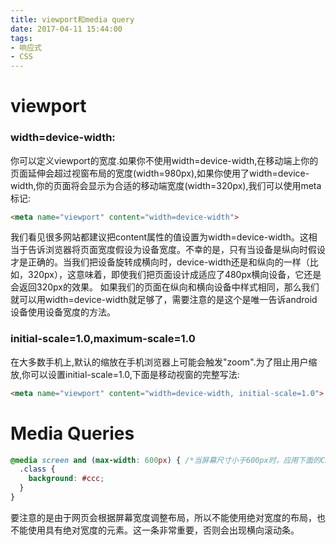 ```yaml
---
title: viewport和media query
date: 2017-04-11 15:44:00
tags:
- 响应式
- CSS
---
```

# viewport
### width=device-width:
你可以定义viewport的宽度.如果你不使用width=device-width,在移动端上你的页面延伸会超过视窗布局的宽度(width=980px),如果你使用了width=device-width,你的页面将会显示为合适的移动端宽度(width=320px),我们可以使用meta标记:
```html
<meta name="viewport" content="width=device-width">
```
我们看见很多网站都建议把content属性的值设置为width=device-width。这相当于告诉浏览器将页面宽度假设为设备宽度。不幸的是，只有当设备是纵向时假设才是正确的。当我们把设备旋转成横向时，device-width还是和纵向的一样（比如，320px），这意味着，即使我们把页面设计成适应了480px横向设备，它还是会返回320px的效果。
如果我们的页面在纵向和横向设备中样式相同，那么我们就可以用width=device-width就足够了，需要注意的是这个是唯一告诉android设备使用设备宽度的方法。

### initial-scale=1.0,maximum-scale=1.0
 在大多数手机上,默认的缩放在手机浏览器上可能会触发"zoom".为了阻止用户缩放,你可以设置initial-scale=1.0,下面是移动视窗的完整写法:
 ```html
 <meta name="viewport" content="width=device-width, initial-scale=1.0">
 ```
# Media Queries
```css
@media screen and (max-width: 600px) { /*当屏幕尺寸小于600px时，应用下面的CSS样式*/
  .class {
    background: #ccc;
  }
}
```
要注意的是由于网页会根据屏幕宽度调整布局，所以不能使用绝对宽度的布局，也不能使用具有绝对宽度的元素。这一条非常重要，否则会出现横向滚动条。

